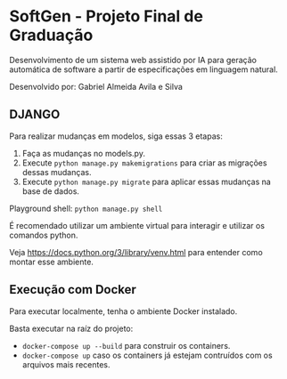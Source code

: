 # SoftGen - Projeto Final de Graduação
Desenvolvimento de um sistema web assistido por IA para geração automática 
de software a partir de especificações em linguagem natural.

Desenvolvido por: Gabriel Almeida Avila e Silva

## DJANGO
Para realizar mudanças em modelos, siga essas 3 etapas:

1. Faça as mudanças no models.py.
2. Execute ```python manage.py makemigrations``` para criar as migrações dessas mudanças.
3. Execute ```python manage.py migrate``` para aplicar essas mudanças na base de dados.

Playground shell: ```python manage.py shell```

É recomendado utilizar um ambiente virtual para interagir e utilizar os comandos python.

Veja https://docs.python.org/3/library/venv.html para entender como montar esse ambiente.

## Execução com Docker
Para executar localmente, tenha o ambiente Docker instalado. 

Basta executar na raíz do projeto:
* ```docker-compose up --build``` para construir os containers.
* ```docker-compose up``` caso os containers já estejam contruídos com os arquivos mais recentes.
